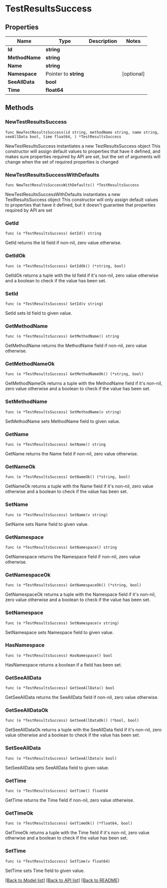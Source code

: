 # TestResultsSuccess

## Properties

Name | Type | Description | Notes
------------ | ------------- | ------------- | -------------
**Id** | **string** |  | 
**MethodName** | **string** |  | 
**Name** | **string** |  | 
**Namespace** | Pointer to **string** |  | [optional] 
**SeeAllData** | **bool** |  | 
**Time** | **float64** |  | 

## Methods

### NewTestResultsSuccess

`func NewTestResultsSuccess(id string, methodName string, name string, seeAllData bool, time float64, ) *TestResultsSuccess`

NewTestResultsSuccess instantiates a new TestResultsSuccess object
This constructor will assign default values to properties that have it defined,
and makes sure properties required by API are set, but the set of arguments
will change when the set of required properties is changed

### NewTestResultsSuccessWithDefaults

`func NewTestResultsSuccessWithDefaults() *TestResultsSuccess`

NewTestResultsSuccessWithDefaults instantiates a new TestResultsSuccess object
This constructor will only assign default values to properties that have it defined,
but it doesn't guarantee that properties required by API are set

### GetId

`func (o *TestResultsSuccess) GetId() string`

GetId returns the Id field if non-nil, zero value otherwise.

### GetIdOk

`func (o *TestResultsSuccess) GetIdOk() (*string, bool)`

GetIdOk returns a tuple with the Id field if it's non-nil, zero value otherwise
and a boolean to check if the value has been set.

### SetId

`func (o *TestResultsSuccess) SetId(v string)`

SetId sets Id field to given value.


### GetMethodName

`func (o *TestResultsSuccess) GetMethodName() string`

GetMethodName returns the MethodName field if non-nil, zero value otherwise.

### GetMethodNameOk

`func (o *TestResultsSuccess) GetMethodNameOk() (*string, bool)`

GetMethodNameOk returns a tuple with the MethodName field if it's non-nil, zero value otherwise
and a boolean to check if the value has been set.

### SetMethodName

`func (o *TestResultsSuccess) SetMethodName(v string)`

SetMethodName sets MethodName field to given value.


### GetName

`func (o *TestResultsSuccess) GetName() string`

GetName returns the Name field if non-nil, zero value otherwise.

### GetNameOk

`func (o *TestResultsSuccess) GetNameOk() (*string, bool)`

GetNameOk returns a tuple with the Name field if it's non-nil, zero value otherwise
and a boolean to check if the value has been set.

### SetName

`func (o *TestResultsSuccess) SetName(v string)`

SetName sets Name field to given value.


### GetNamespace

`func (o *TestResultsSuccess) GetNamespace() string`

GetNamespace returns the Namespace field if non-nil, zero value otherwise.

### GetNamespaceOk

`func (o *TestResultsSuccess) GetNamespaceOk() (*string, bool)`

GetNamespaceOk returns a tuple with the Namespace field if it's non-nil, zero value otherwise
and a boolean to check if the value has been set.

### SetNamespace

`func (o *TestResultsSuccess) SetNamespace(v string)`

SetNamespace sets Namespace field to given value.

### HasNamespace

`func (o *TestResultsSuccess) HasNamespace() bool`

HasNamespace returns a boolean if a field has been set.

### GetSeeAllData

`func (o *TestResultsSuccess) GetSeeAllData() bool`

GetSeeAllData returns the SeeAllData field if non-nil, zero value otherwise.

### GetSeeAllDataOk

`func (o *TestResultsSuccess) GetSeeAllDataOk() (*bool, bool)`

GetSeeAllDataOk returns a tuple with the SeeAllData field if it's non-nil, zero value otherwise
and a boolean to check if the value has been set.

### SetSeeAllData

`func (o *TestResultsSuccess) SetSeeAllData(v bool)`

SetSeeAllData sets SeeAllData field to given value.


### GetTime

`func (o *TestResultsSuccess) GetTime() float64`

GetTime returns the Time field if non-nil, zero value otherwise.

### GetTimeOk

`func (o *TestResultsSuccess) GetTimeOk() (*float64, bool)`

GetTimeOk returns a tuple with the Time field if it's non-nil, zero value otherwise
and a boolean to check if the value has been set.

### SetTime

`func (o *TestResultsSuccess) SetTime(v float64)`

SetTime sets Time field to given value.



[[Back to Model list]](../README.md#documentation-for-models) [[Back to API list]](../README.md#documentation-for-api-endpoints) [[Back to README]](../README.md)


